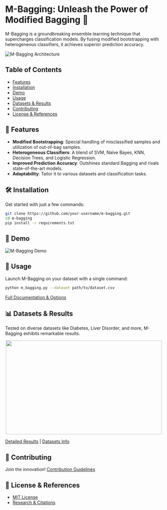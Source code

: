 
# M-Bagging: Unleash the Power of Modified Bagging 🚀

M-Bagging is a groundbreaking ensemble learning technique that supercharges classification models. By fusing modified bootstrapping with heterogeneous classifiers, it achieves superior prediction accuracy.

![M-Bagging Architecture](images/architecture.png)


## Table of Contents

- [Features](#-features)
- [Installation](#️-installation)
- [Demo](#-demo)
- [Usage](#-usage)
- [Datasets & Results](#-datasets--results)
- [Contributing](#-contributing)
- [License & References](#-license--references)

## 🌟 Features

- **Modified Bootstrapping**: Special handling of misclassified samples and utilization of out-of-bag samples.
- **Heterogeneous Classifiers**: A blend of SVM, Naïve Bayes, KNN, Decision Trees, and Logistic Regression.
- **Improved Prediction Accuracy**: Outshines standard Bagging and rivals state-of-the-art models.
- **Adaptability**: Tailor it to various datasets and classification tasks.

## 🛠️ Installation

Get started with just a few commands:
```bash
git clone https://github.com/your-username/m-bagging.git
cd m-bagging
pip install -r requirements.txt
```

## 🎥 Demo

![M-Bagging Demo](https://github.com/abhip2565/M-Bagging/assets/74866247/137da2ed-8f94-4a30-bb2c-6077b8c4f510)



## 🚀 Usage

Launch M-Bagging on your dataset with a single command:
```bash
python m_bagging.py --dataset path/to/dataset.csv
```

[Full Documentation & Options](docs/USAGE.md)

## 📊 Datasets & Results

Tested on diverse datasets like Diabetes, Liver Disorder, and more, M-Bagging exhibits remarkable results.


<p align="center"><img src="https://github.com/abhip2565/M-Bagging/assets/74866247/25ff2afc-dc88-44ec-a4a8-03ab70584584" width="500" height="300"></p>


[Detailed Results](docs/RESULTS.md) | [Datasets Info](docs/DATASETS.md)

## 🤝 Contributing

Join the innovation! [Contribution Guidelines](CONTRIBUTING.md)

## 📜 License & References

- [MIT License](LICENSE.md)
- [Research & Citations](docs/REFERENCES.md)
